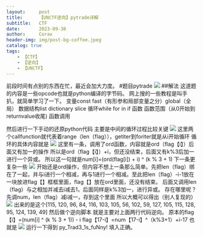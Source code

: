 ```yaml
---
layout:     post
title:      【UNCTF逆向】pytrade详解
subtitle:   CTF
date:       2023-09-30
author:     Corax
header-img: img/post-bg-coffee.jpeg
catalog: true
tags:
    - 【CTF】
    - 【逆向】
    - 【UNCTF】
---
```


前段时间有点别的东西在忙，最近会加大力度。
#题目pytrade
![](https://typora-1321221957.cos.ap-shanghai.myqcloud.com/image1/202311020120966.png)
##解法
这道题的内容是一些opcode也就是python编译的字节码。
网上搜的一些教程是叫手扒，就简单学习了一下。
变量const fast（有形参和局部变量之分）global（全局）
数据结构list dictionary slice
循环while for in if
函数 函数范围（从0开始到returnvalue收尾) 函数调用

然后进行一下手动的还原python代码 主要是中间的循环过程比较关键
![](https://typora-1321221957.cos.ap-shanghai.myqcloud.com/image1/202311020120967.png)
这里两个callfunction就代表着range（len（flag）），getiter到foriter就是从i开始循环
循环的具体内容就是
![](https://typora-1321221957.cos.ap-shanghai.myqcloud.com/image1/202311020120968.png)
这里有一条，调用了ord函数，内容就是ord（flag【i】）后面又有加一的操作
所以是ord（flag【i】）+i，但还没结束，后面又有k%3后加一 进行一个异或。
所以这一句就是num[i]=(ord(flag[i]) + i) ^  (k % 3  + 1)
下一条更复杂一些
![](https://typora-1321221957.cos.ap-shanghai.myqcloud.com/image1/202311020120969.png)
开始还是ord操作，但内容不想上一条那么简单。先把len（flag）绑在了一起，并与i进行一个相减，再与1进行一个相减。至此把len（flag）-i-1放在一块放进flag【】框框里面，flag【】放在ord里面，还没有结束。
后面又调用len（flag）与之相加并减去i减去1，后面同样是k%3加一，进行异或。
存在哪里呢？
先调num，len（flag）减i减一，存到这个里面
所以大概可以得出（别人复现的）
![](https://typora-1321221957.cos.ap-shanghai.myqcloud.com/image1/202311020120970.png)
出来的是这个[115, 120, 96, 84, 116, 103, 105, 56, 102, 59, 127, 105, 115, 128, 95, 124, 139, 49]
然后做个逆向脚本
就是主要对上面两行代码逆向。
原本的flag【i】=(num[i] ^ (k % 3 + 1)) - i
flag【17-i】=num【17-i】^（k%3+1）+i-17
也就是
![](https://typora-1321221957.cos.ap-shanghai.myqcloud.com/image1/202311020120971.png)
运行一下得到
py_Trad3_1s_fuNny!
填入正确。
